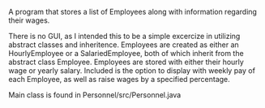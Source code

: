 A program that stores a list of Employees along with information regarding their wages.

There is no GUI, as I intended this to be a simple excercize in utilizing abstract classes and inheritence. 
Employees are created as either an HourlyEmployee or a SalariedEmployee, both of which inherit from the
abstract class Employee. Employees are stored with either their hourly wage or yearly salary. Included is the option
to display with weekly pay of each Employee, as well as raise wages by a specified percentage.

Main class is found in Personnel/src/Personnel.java
